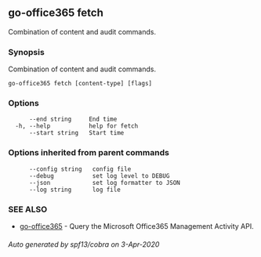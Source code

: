 ## go-office365 fetch

Combination of content and audit commands.

### Synopsis

Combination of content and audit commands.

```
go-office365 fetch [content-type] [flags]
```

### Options

```
      --end string     End time
  -h, --help           help for fetch
      --start string   Start time
```

### Options inherited from parent commands

```
      --config string   config file
      --debug           set log level to DEBUG
      --json            set log formatter to JSON
      --log string      log file
```

### SEE ALSO

* [go-office365](go-office365.md)	 - Query the Microsoft Office365 Management Activity API.

###### Auto generated by spf13/cobra on 3-Apr-2020

